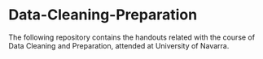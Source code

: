 # Data-Cleaning-Preparation
The following repository contains the handouts related with the course of Data Cleaning and Preparation, attended at University of Navarra.
